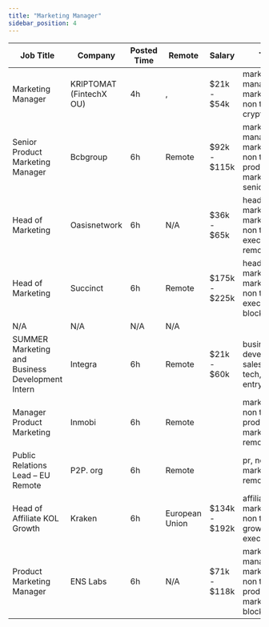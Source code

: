 ```yaml
---
title: "Marketing Manager"
sidebar_position: 4
---
```


| Job Title | Company | Posted Time | Remote | Salary | Tags | Apply Link |
|-----------|---------|-------------|--------|--------|------|------------|
| Marketing Manager | KRIPTOMAT (FintechX OU) | 4h | , | $21k - $54k | marketing manager, marketing, non tech, crypto | [Apply](https://web3.career/marketing-manager-kriptomat/138394) |
| Senior Product Marketing Manager | Bcbgroup | 6h | Remote | $92k - $115k | marketing manager, marketing, non tech, product marketing, senior | [Apply](https://web3.career/senior-product-marketing-manager-bcbgroup/135328) |
| Head of Marketing | Oasisnetwork | 6h | N/A | $36k - $65k | head of marketing, marketing, non tech, executive, remote | [Apply](https://web3.career/head-of-marketing-oasisnetwork/73767) |
| Head of Marketing | Succinct | 6h | Remote | $175k - $225k | head of marketing, marketing, non tech, executive, blockchain | [Apply](https://web3.career/head-of-marketing-succinct/138378) |
| N/A | N/A | N/A | N/A |  |  | [Apply](https://web3.career/metana) |
| SUMMER Marketing and Business Development Intern | Integra | 6h | Remote | $21k - $60k | business development, sales, non tech, intern, entry level | [Apply](https://web3.career/summer-marketing-and-business-development-intern-integra/95750) |
| Manager Product Marketing | Inmobi | 6h | Remote |  | marketing, non tech, product marketing, remote | [Apply](https://web3.career/manager-product-marketing-inmobi/108140) |
| Public Relations Lead – EU Remote | P2P. org | 6h | Remote |  | pr, non tech, marketing, remote, lead | [Apply](https://web3.career/public-relations-lead-eu-remote-p2p-org/138369) |
| Head of Affiliate KOL Growth | Kraken | 6h | European Union | $134k - $192k | affiliate, marketing, non tech, growth, executive | [Apply](https://web3.career/head-of-affiliate-kol-growth-kraken/138362) |
| Product Marketing Manager | ENS Labs | 6h | N/A | $71k - $118k | marketing manager, marketing, non tech, product marketing, blockchain | [Apply](https://web3.career/product-marketing-manager-enslabs/138356) |
